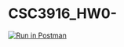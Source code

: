 # CSC3916_HW0-
[![Run in Postman](https://run.pstmn.io/button.svg)](https://app.getpostman.com/run-collection/58755114d009260551d5#?env%5BHomework%200%5D=W10=)
